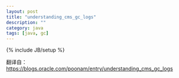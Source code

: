 ```yaml
---
layout: post
title: "understanding_cms_gc_logs"
description: ""
category: java
tags: [java, gc]
---
```

{% include JB/setup %}

翻译自：https://blogs.oracle.com/poonam/entry/understanding_cms_gc_logs
